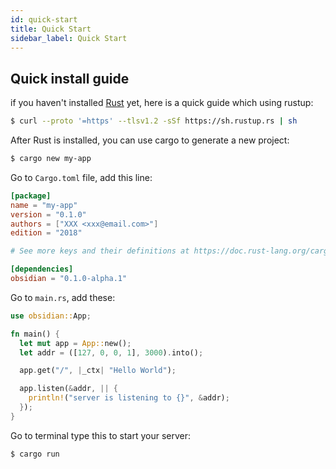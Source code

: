 ```yaml
---
id: quick-start
title: Quick Start 
sidebar_label: Quick Start 
---
```


## Quick install guide
if you haven't installed [Rust](https://www.rust-lang.org/) yet, here is a quick guide which using rustup:
```bash
$ curl --proto '=https' --tlsv1.2 -sSf https://sh.rustup.rs | sh
```
After Rust is installed, you can use cargo to generate a new project:
```bash
$ cargo new my-app
```
Go to `Cargo.toml` file, add this line:
```toml {10}
[package]
name = "my-app"
version = "0.1.0"
authors = ["XXX <xxx@email.com>"]
edition = "2018"

# See more keys and their definitions at https://doc.rust-lang.org/cargo/reference/manifest.html

[dependencies]
obsidian = "0.1.0-alpha.1"
```
Go to `main.rs`, add these:
```rust {1,4-11}
use obsidian::App;

fn main() {
  let mut app = App::new();
  let addr = ([127, 0, 0, 1], 3000).into();

  app.get("/", |_ctx| "Hello World");

  app.listen(&addr, || {
    println!("server is listening to {}", &addr);
  });
}
```

Go to terminal type this to start your server:
```bash
$ cargo run
```
